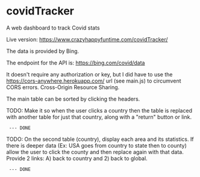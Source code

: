 # covidTracker
A web dashboard to track Covid stats

Live version: https://www.crazyhappyfuntime.com/covidTracker/

The data is provided by Bing.

The endpoint for the API is: https://bing.com/covid/data

It doesn't require any authorization or key, but I did have to use the https://cors-anywhere.herokuapp.com/ url (see main.js) to circumvent CORS errors. Cross-Origin Resource Sharing.

The main table can be sorted by clicking the headers.

TODO: Make it so when the user clicks a country then the table is replaced with another table for just that
country, along with a "return" button or link.
 
     --- DONE

TODO: On the second table (country), display each area and its statistics. If there is deeper data (Ex: USA goes from country to state then to county) allow the user to click the county and then replace again with that data.
Provide 2 links: A) back to country and 2) back to global.

     --- DONE
